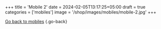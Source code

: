 +++
title = 'Mobile 2'
date = 2024-02-05T13:17:25+05:00
draft = true
categories = ['mobiles']
image = '/shop/images/mobiles/mobile-2.jpg'
+++


[Go back to mobiles](/shop/categories/mobiles/)
{.go-back}